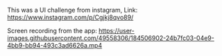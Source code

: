 This was a UI challenge from instagram, Link: https://www.instagram.com/p/Cgjkj8qvo89/ 


Screen recording from the app: 
https://user-images.githubusercontent.com/49558306/184506902-24b7fc03-04e9-4bb9-bb94-493c3ad6626a.mp4
